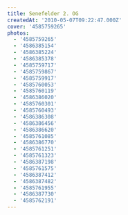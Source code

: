 ```yaml
---
title: Senefelder 2. OG
createdAt: '2010-05-07T09:22:47.000Z'
cover: '4585759265'
photos:
  - '4585759265'
  - '4586385154'
  - '4586385224'
  - '4586385378'
  - '4585759717'
  - '4585759867'
  - '4585759917'
  - '4585760053'
  - '4585760119'
  - '4586386020'
  - '4585760301'
  - '4585760493'
  - '4586386308'
  - '4586386456'
  - '4586386620'
  - '4585761085'
  - '4586386770'
  - '4585761251'
  - '4585761323'
  - '4586387198'
  - '4585761575'
  - '4586387412'
  - '4586387482'
  - '4585761955'
  - '4586387730'
  - '4585762191'
---
```


